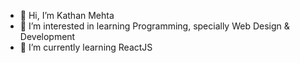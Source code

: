 - 👋 Hi, I’m Kathan Mehta
- 👀 I’m interested in learning Programming, specially Web Design & Development
- 🌱 I’m currently learning ReactJS


